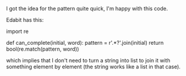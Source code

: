 I got the idea for the pattern quite quick, I'm happy with this code.

Edabit has this:

import re

def can_complete(initial, word):
	pattern = r'.*?'.join(initial)
	return bool(re.match(pattern, word))

which implies that I don't need to turn a string into list to join it with something element by element (the string works like a list in that case).